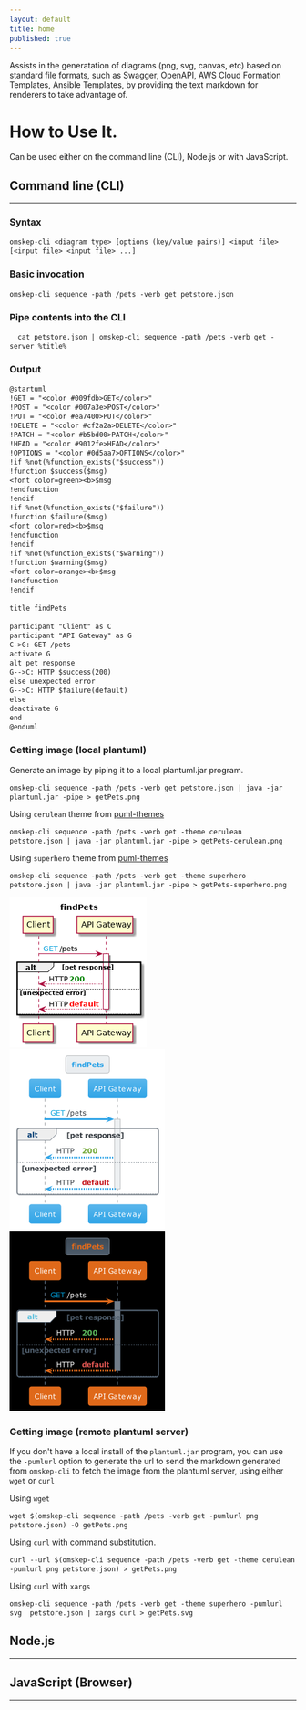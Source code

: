 ```yaml
---
layout: default
title: home
published: true
---
```


Assists in the generatation of diagrams (png, svg, canvas, etc) based on standard file formats, such as Swagger, OpenAPI, AWS Cloud Formation Templates, Ansible Templates, by providing the text markdown for renderers to take advantage of.

# How to Use It.
Can be used either on the command line (CLI), Node.js or with JavaScript.

## Command line (CLI)
<hr/>
  
### Syntax
~~~
omskep-cli <diagram type> [options (key/value pairs)] <input file> [<input file> <input file> ...]

~~~

### Basic invocation
~~~
omskep-cli sequence -path /pets -verb get petstore.json
~~~

### Pipe contents into the CLI
~~~
  cat petstore.json | omskep-cli sequence -path /pets -verb get -server %title% 
~~~

### Output
~~~
@startuml
!GET = "<color #009fdb>GET</color>"
!POST = "<color #007a3e>POST</color>"
!PUT = "<color #ea7400>PUT</color>"
!DELETE = "<color #cf2a2a>DELETE</color>"
!PATCH = "<color #b5bd00>PATCH</color>"
!HEAD = "<color #9012fe>HEAD</color>"
!OPTIONS = "<color #0d5aa7>OPTIONS</color>"
!if %not(%function_exists("$success"))
!function $success($msg)
<font color=green><b>$msg
!endfunction
!endif
!if %not(%function_exists("$failure"))
!function $failure($msg)
<font color=red><b>$msg
!endfunction
!endif
!if %not(%function_exists("$warning"))
!function $warning($msg)
<font color=orange><b>$msg
!endfunction
!endif

title findPets

participant "Client" as C
participant "API Gateway" as G
C->G: GET /pets
activate G
alt pet response
G-->C: HTTP $success(200)
else unexpected error
G-->C: HTTP $failure(default)
else 
deactivate G
end
@enduml

~~~

### Getting image (local plantuml)
Generate an image by piping it to a local plantuml.jar program.
~~~
omskep-cli sequence -path /pets -verb get petstore.json | java -jar plantuml.jar -pipe > getPets.png
~~~
Using ``cerulean`` theme from [puml-themes](https://bschwarz.github.io/puml-themes/)
~~~
omskep-cli sequence -path /pets -verb get -theme cerulean petstore.json | java -jar plantuml.jar -pipe > getPets-cerulean.png
~~~
Using ``superhero`` theme from [puml-themes](https://bschwarz.github.io/puml-themes/)
~~~
omskep-cli sequence -path /pets -verb get -theme superhero petstore.json | java -jar plantuml.jar -pipe > getPets-superhero.png
~~~

![getPets Diagram](getPets.png) ![getPets Cerulean Diagram](getPets-cerulean.png) ![getPets Superhero Diagram](getPets-superhero.png)

### Getting image (remote plantuml server)
If you don't have a local install of the ``plantuml.jar`` program, you can use the ``-pumlurl`` option to generate the url to send the markdown generated from ``omskep-cli`` to fetch the image from the plantuml server, using either ``wget`` or ``curl``

Using ``wget``
~~~
wget $(omskep-cli sequence -path /pets -verb get -pumlurl png petstore.json) -O getPets.png
~~~
Using ``curl`` with command substitution.
~~~
curl --url $(omskep-cli sequence -path /pets -verb get -theme cerulean -pumlurl png petstore.json) > getPets.png
~~~
Using ``curl`` with ``xargs``
~~~
omskep-cli sequence -path /pets -verb get -theme superhero -pumlurl svg  petstore.json | xargs curl > getPets.svg
~~~




## Node.js
<hr/>

## JavaScript (Browser)
<hr/>

